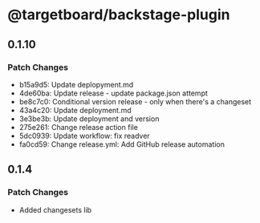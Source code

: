 # @targetboard/backstage-plugin

## 0.1.10

### Patch Changes

- b15a9d5: Update deplopyment.md
- 4de60ba: Update release - update package.json attempt
- be8c7c0: Conditional version release - only when there's a changeset
- 43a4c20: Update deployment.md
- 3e3be3b: Update deployment and version
- 275e261: Change release action file
- 5dc0939: Update workflow: fix readver
- fa0cd59: Change release.yml: Add GitHub release automation

## 0.1.4

### Patch Changes

- Added changesets lib
